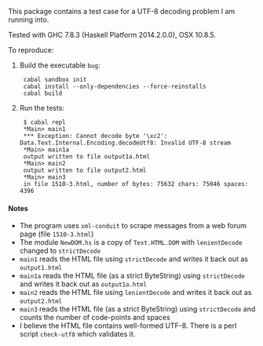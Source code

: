 This package contains a test case for a UTF-8 decoding problem I am running into.

Tested with GHC 7.8.3 (Haskell Platform 2014.2.0.0), OSX 10.8.5.

To reproduce:

1. Build the executable `bug`:

        cabal sandbox init
        cabal install --only-dependencies --force-reinstalls
        cabal build
        
2. Run the tests:

        $ cabal repl
        *Main> main1
        *** Exception: Cannot decode byte '\xc2': Data.Text.Internal.Encoding.decodeUtf8: Invalid UTF-8 stream
        *Main> main1a
        output written to file output1a.html
        *Main> main2
        output written to file output2.html
        *Main> main3
        in file 1510-3.html, number of bytes: 75632 chars: 75046 spaces: 4396
    
#### Notes

* The program uses `xml-conduit` to scrape messages from a web forum page (file `1510-3.html`)
* The module `NewDOM.hs` is a copy of `Text.HTML.DOM` with `lenientDecode` changed to `strictDecode`
* `main1` reads the HTML file using `strictDecode` and writes it back out as `output1.html`
* `main1a` reads the HTML file (as a strict ByteString) using `strictDecode` and writes it back out as `output1a.html`
* `main2` reads the HTML file using `lenientDecode` and writes it back out as `output2.html`
* `main3` reads the HTML file (as a strict ByteString) using `strictDecode` and counts the number of code-points and spaces
* I believe the HTML file contains well-formed UTF-8. There is a perl script `check-utf8` which validates it.
